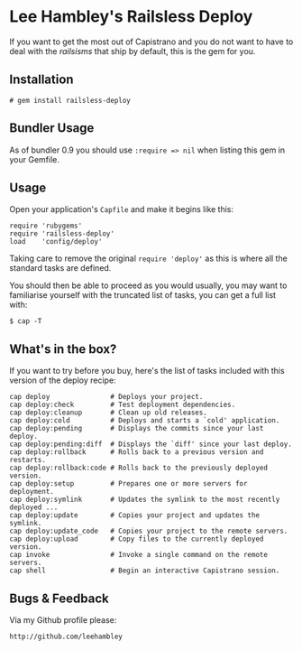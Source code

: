 # Lee Hambley's Railsless Deploy

If you want to get the most out of Capistrano and you do not want to have to deal with the *railsisms* that ship by default, this is the gem for you.

## Installation

    # gem install railsless-deploy

## Bundler Usage

As of bundler 0.9 you should use `:require => nil` when listing this gem in your Gemfile.

## Usage

Open your application's `Capfile` and make it begins like this:

    require 'rubygems'
    require 'railsless-deploy'
    load    'config/deploy'

Taking care to remove the original `require 'deploy'` as this is where all the standard tasks are defined.

You should then be able to proceed as you would usually, you may want to familiarise yourself with the truncated list of tasks, you can get a full list with:

    $ cap -T

## What's in the box?

If you want to try before you buy, here's the list of tasks included with this version of the deploy recipe:

    cap deploy               # Deploys your project.
    cap deploy:check         # Test deployment dependencies.
    cap deploy:cleanup       # Clean up old releases.
    cap deploy:cold          # Deploys and starts a `cold' application.
    cap deploy:pending       # Displays the commits since your last deploy.
    cap deploy:pending:diff  # Displays the `diff' since your last deploy.
    cap deploy:rollback      # Rolls back to a previous version and restarts.
    cap deploy:rollback:code # Rolls back to the previously deployed version.
    cap deploy:setup         # Prepares one or more servers for deployment.
    cap deploy:symlink       # Updates the symlink to the most recently deployed ...
    cap deploy:update        # Copies your project and updates the symlink.
    cap deploy:update_code   # Copies your project to the remote servers.
    cap deploy:upload        # Copy files to the currently deployed version.
    cap invoke               # Invoke a single command on the remote servers.
    cap shell                # Begin an interactive Capistrano session.


## Bugs & Feedback

Via my Github profile please:

    http://github.com/leehambley
